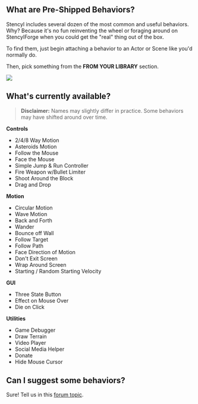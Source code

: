 ## What are Pre-Shipped Behaviors?

Stencyl includes several dozen of the most common and useful behaviors. Why? Because it's no fun reinventing the wheel or foraging around on StencylForge when you could get the "real" thing out of the box.

To find them, just begin attaching a behavior to an Actor or Scene like you'd normally do. 

Then, pick something from the **FROM YOUR LIBRARY** section.

![](http://blog.stencyl.com/wp-content/uploads/2012/02/Screen-shot-2012-02-06-at-9.02.23-AM.png)


## What's currently available?

> **Disclaimer:** Names may slightly differ in practice. Some behaviors may have shifted around over time.

**Controls**
* 2/4/8 Way Motion
* Asteroids Motion
* Follow the Mouse
* Face the Mouse
* Simple Jump & Run Controller
* Fire Weapon w/Bullet Limiter
* Shoot Around the Block
* Drag and Drop

**Motion**
* Circular Motion
* Wave Motion
* Back and Forth
* Wander
* Bounce off Wall
* Follow Target
* Follow Path
* Face Direction of Motion
* Don't Exit Screen
* Wrap Around Screen
* Starting / Random Starting Velocity

**GUI**
* Three State Button
* Effect on Mouse Over
* Die on Click

**Utilities**
* Game Debugger
* Draw Terrain
* Video Player
* Social Media Helper
* Donate
* Hide Mouse Cursor
 

## Can I suggest some behaviors?

Sure! Tell us in this [forum topic](http://community.stencyl.com/index.php/topic,6386.0.html). 
